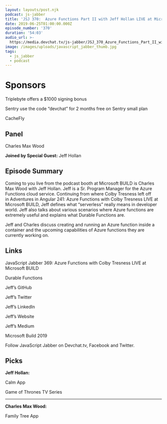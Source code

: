 ```yaml
---
layout: layouts/post.njk
podcast: js-jabber
title: 'JSJ 370:  Azure Functions Part II with Jeff Hollan LIVE at Microsoft BUILD'
date: 2019-06-25T01:00:00.000Z
episode_number: '370'
duration: '54:03'
audio_url: >-
  https://media.devchat.tv/js-jabber/JSJ_370_Azure_Functions_Part_II_with_Jeff_Hollan_LIVE_at_Microsoft_BUILD.mp3
image: /images/uploads/javascript_jabber_thumb.jpg
tags:
  - js_jabber
  - podcast
---
```

# Sponsors

Triplebyte offers a $1000 signing bonus

Sentry use the code “devchat” for 2 months free on Sentry small plan

CacheFly

## Panel

Charles Max Wood



**Joined by Special Guest:** Jeff Hollan

## 

## Episode Summary



Coming to you live from the podcast booth at Microsoft BUILD is Charles Max Wood with Jeff Hollan. Jeff is a Sr. Program Manager for the Azure Functions cloud service. Continuing from where Colby Tresness left off in Adventures in Angular 241: Azure Functions with Colby Tresness LIVE at Microsoft BUILD, Jeff defines what “serverless” really means in developer world. Jeff also talks about various scenarios where Azure functions are extremely useful and explains what Durable Functions are.



Jeff and Charles discuss creating and running an Azure function inside a container and the upcoming capabilities of Azure functions they are currently working on.



## Links

JavaScript Jabber 369: Azure Functions with Colby Tresness LIVE at Microsoft BUILD

Durable Functions

Jeff’s GitHub

Jeff’s Twitter

Jeff’s LinkedIn

Jeff’s Website

Jeff’s Medium

Microsoft Build 2019

Follow JavaScript Jabber on Devchat.tv, Facebook and Twitter.

## Picks



**Jeff Hollan:**



Calm App

Game of Thrones TV Series

****

**Charles Max Wood:**



Family Tree App
